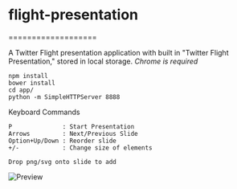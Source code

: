 # flight-presentation
===================

A Twitter Flight presentation application with built in "Twitter Flight Presentation," stored in local storage.  _Chrome is required_

    npm install
    bower install
    cd app/
    python -m SimpleHTTPServer 8888

Keyboard Commands

    P              : Start Presentation
    Arrows         : Next/Previous Slide
    Option+Up/Down : Reorder slide
    +/-            : Change size of elements

    Drop png/svg onto slide to add

![Preview](https://raw.github.com/jharwig/flight-presentation/master/preview.png)
